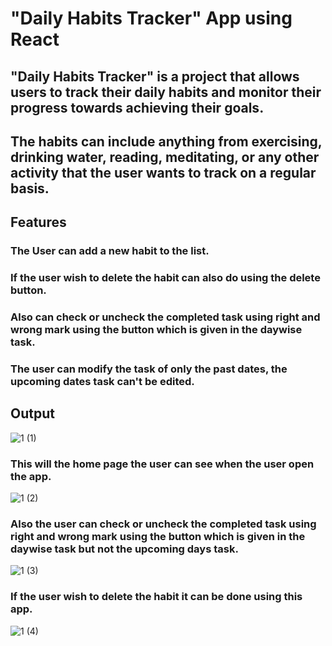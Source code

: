 # "Daily Habits Tracker" App using React

## "Daily Habits Tracker" is a project that allows users to track their daily habits and monitor their progress towards achieving their goals. 
## The habits can include anything from exercising, drinking water, reading, meditating, or any other activity that the user wants to track on a regular basis.

## Features
### The User can add a new habit to the list.
### If the user wish to delete the habit can also do using the delete button.
### Also can check or uncheck the completed task using right and wrong mark using the button which is given in the daywise task.
### The user can modify the task of only the past dates, the upcoming dates task can't be edited.

## Output

![1 (1)](https://user-images.githubusercontent.com/108262691/228817596-921ec8f9-1048-4b77-aaf9-a58ff05e86db.png)
### This will the home page the user can see when the user open the app.
![1 (2)](https://user-images.githubusercontent.com/108262691/228817618-8f5bd3e7-ed18-43b5-a1d6-1cc9d3e17156.png)
### Also the user can check or uncheck the completed task using right and wrong mark using the button which is given in the daywise task but not the upcoming days task.
![1 (3)](https://user-images.githubusercontent.com/108262691/228817635-4e1ebf54-44e5-41a5-a22f-69ee88c0b279.png)
### If the user wish to delete the habit it can be done using this app.
![1 (4)](https://user-images.githubusercontent.com/108262691/228817663-c634bc51-ec3a-4373-8531-4a7aae9c4d7c.png)
